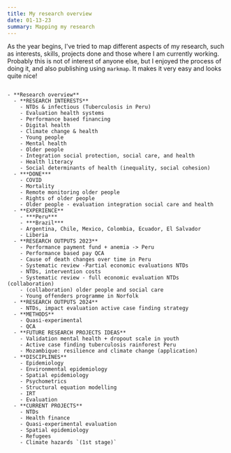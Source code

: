 ```yaml
---
title: My research overview
date: 01-13-23
summary: Mapping my research
---
```


As the year begins, I've tried to map different aspects of my research, such as interests, skills, projects done and those where I am currently working. Probably this is not of interest of anyone else, but I enjoyed the process of doing it, and also publishing using `markmap`. It makes it very easy and looks quite nice!

```markmap

- **Research overview**
  - **RESEARCH INTERESTS**
    - NTDs & infectious (Tuberculosis in Peru)
    - Evaluation health systems
    - Performance based financing
    - Digital health
    - Climate change & health
    - Young people
    - Mental health
    - Older people
    - Integration social protection, social care, and health
    - Health literacy
    - Social determinants of health (inequality, social cohesion)
  - ***DONE***
    - COVID
    - Mortality
    - Remote monitoring older people
    - Rights of older people
    - Older people - evaluation integration social care and health
  - **EXPERIENCE**
    - ***Peru***
    - ***Brazil***
    - Argentina, Chile, Mexico, Colombia, Ecuador, El Salvador
    - Liberia
  - **RESEARCH OUTPUTS 2023**
    - Performance payment fund + anemia -> Peru
    - Performance based pay QCA
    - Cause of death changes over time in Peru
    - Systematic review -Partial economic evaluations NTDs
    - NTDs, intervention costs
    - Systematic review - full economic evaluation NTDs (collaboration)
    - (collaboration) older people and social care
    - Young offenders programme in Norfolk
  - **RESEARCH OUTPUTS 2024**
    - NTDs, impact evaluation active case finding strategy
  - **METHODS**
    - Quasi-experimental
    - QCA
  - **FUTURE RESEARCH PROJECTS IDEAS**
    - Validation mental health + dropout scale in youth
    - Active case finding tuberculosis rainforest Peru
    - Mozambique: resilience and climate change (application)
  - **DISCIPLINES**
    - Epidemiology
    - Environmental epidemiology
    - Spatial epidemiology
    - Psychometrics
    - Structural equation modelling
    - IRT
    - Evaluation
  - **CURRENT PROJECTS**
    - NTDs
    - Health finance
    - Quasi-experimental evaluation
    - Spatial epidemiology
    - Refugees
    - Climate hazards `(1st stage)`
    
```
